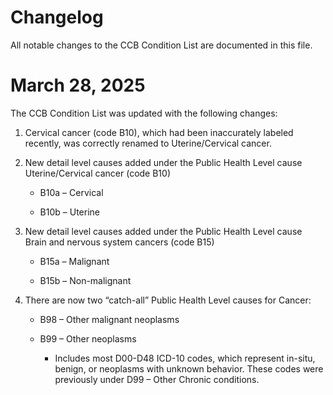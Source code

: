 # Changelog

All notable changes to the CCB Condition List are documented in this file.

# March 28, 2025

The CCB Condition List was updated with the following changes:

1.  Cervical cancer (code B10), which had been inaccurately labeled recently, was correctly renamed to Uterine/Cervical cancer. 

2.  New detail level causes added under the Public Health Level cause Uterine/Cervical cancer (code B10)

    -   B10a – Cervical

    -   B10b – Uterine

3.  New detail level causes added under the Public Health Level cause Brain and nervous system cancers (code B15)

    -   B15a – Malignant

    -   B15b – Non-malignant

4.  There are now two “catch-all” Public Health Level causes for Cancer:

    -   B98 – Other malignant neoplasms

    -   B99 – Other neoplasms

        -   Includes most D00-D48 ICD-10 codes, which represent in-situ, benign, or neoplasms with unknown behavior. These codes were previously under D99 – Other Chronic conditions.
